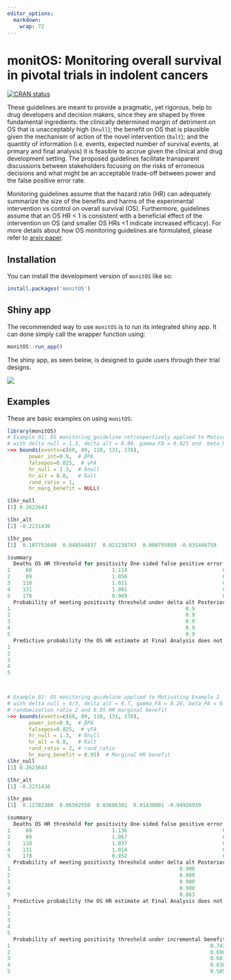 ```yaml
---
editor_options: 
  markdown: 
    wrap: 72
---
```


# monitOS: Monitoring overall survival in pivotal trials in indolent cancers

<!-- badges: start -->

[![CRAN
status](https://www.r-pkg.org/badges/version/monitOS)](https://CRAN.R-project.org/package=monitOS)

<!-- badges: end -->

These guidelines are meant to provide a pragmatic, yet rigorous, help to
drug developers and decision makers, since they are shaped by three
fundamental ingredients: the clinically determined margin of detriment
on OS that is unacceptably high (`δnull`); the benefit on OS that is
plausible given the mechanism of action of the novel intervention
(`δalt`); and the quantity of information (i.e. events, expected number
of survival events, at primary and final analysis) it is feasible to
accrue given the clinical and drug development setting. The proposed
guidelines facilitate transparent discussions between stakeholders
focusing on the risks of erroneous decisions and what might be an
acceptable trade-off between power and the false positive error rate.

Monitoring guidelines assume that the hazard ratio (HR) can adequately
summarize the size of the benefits and harms of the experimental
intervention vs control on overall survival (OS). Furthermore,
guidelines assume that an OS HR \< 1 is consistent with a beneficial
effect of the intervention on OS (and smaller OS HRs \<1 indicate
increased efficacy). For more details about how OS monitoring guidelines
are formulated, please refer to [arxiv
paper](https://arxiv.org/abs/2310.20658).

## Installation

You can install the development version of `monitOS` like so:

``` r
install.packages('monitOS')
```

## Shiny app

The recommended way to use `monitOS` is to run its integrated shiny app.
It can done simply call the wrapper function using:

``` r
monitOS::run_app()
```

The shiny app, as seen below, is designed to guide users through their
trial designs.

![](docs/shiny.png)

## Examples

These are basic examples on using `monitOS`:

``` r
library(monitOS)
# Example 01: OS monitoring guideline retrospectively applied to Motivating Example 1
# with delta null = 1.3, delta alt = 0.80, gamma_FA = 0.025 and  beta_PA = 0.10.
>>> bounds(events=c(60, 89, 110, 131, 178),
       power_int=0.9,  # βPA
       falsepos=0.025,  # γFA
       hr_null = 1.3,  # δnull
       hr_alt = 0.8,   # δalt
       rand_ratio = 1,
       hr_marg_benefit = NULL)

$lhr_null
[1] 0.2623643

$lhr_alt
[1] -0.2231436

$lhr_pos
[1]  0.107751640  0.048544837  0.021238743  0.000795809 -0.031446759

$summary
  Deaths OS HR threshold for positivity One-sided false positive error rate Level of 2-sided CI needed to rule out delta null
1     60                          1.114                               0.275                                                45
2     89                          1.050                               0.157                                                69
3    110                          1.021                               0.103                                                79
4    131                          1.001                               0.067                                                87
5    178                          0.969                               0.025                                                95
  Probability of meeting positivity threshold under delta alt Posterior probability the true OS HR exceeds delta null given the data
1                                                         0.9                                                                  0.275
2                                                         0.9                                                                  0.157
3                                                         0.9                                                                  0.103
4                                                         0.9                                                                  0.067
5                                                         0.9                                                                  0.025
  Predictive probability the OS HR estimate at Final Analysis does not exceed the positivity threshold
1                                                                                               25.394
2                                                                                               29.681
3                                                                                               32.744
4                                                                                               35.977
5                                                                                                   NA



# Example 02: OS monitoring guideline applied to Motivating Example 2
# with delta null = 4/3, delta alt = 0.7, gamma_FA = 0.20, beta_PA = 0.1, 
# randomization ratio 2 and 0.95 HR marginal benefit
>>> bounds(events=c(60, 89, 110, 131, 178),
       power_int=0.9,  # βPA
       falsepos=0.025,  # γFA
       hr_null = 1.3,  # δnull
       hr_alt = 0.8,   # δalt
       rand_ratio = 2, # rand_ratio
       hr_marg_benefit = 0.95)  # Marginal HR benefit
$lhr_null
[1] 0.2623643

$lhr_alt
[1] -0.2231436

$lhr_pos
[1]  0.12782380  0.06502550  0.03606302  0.01438001 -0.04926939

$summary
  Deaths OS HR threshold for positivity One-sided false positive error rate Level of 2-sided CI needed to rule out delta null
1     60                          1.136                               0.312                                                38
2     89                          1.067                               0.190                                                62
3    110                          1.037                               0.132                                                74
4    131                          1.014                               0.090                                                82
5    178                          0.952                               0.025                                                95
  Probability of meeting positivity threshold under delta alt Posterior probability the true OS HR exceeds delta null given the data
1                                                       0.900                                                                  0.301
2                                                       0.900                                                                  0.176
3                                                       0.900                                                                  0.118
4                                                       0.900                                                                  0.078
5                                                       0.863                                                                  0.019
  Predictive probability the OS HR estimate at Final Analysis does not exceed the positivity threshold
1                                                                                               19.978
2                                                                                               22.290
3                                                                                               23.453
4                                                                                               23.921
5                                                                                                   NA
  Probability of meeting positivity threshold under incremental benefit
1                                                                 0.743
2                                                                 0.698
3                                                                 0.667
4                                                                 0.638
5                                                                 0.505
```
